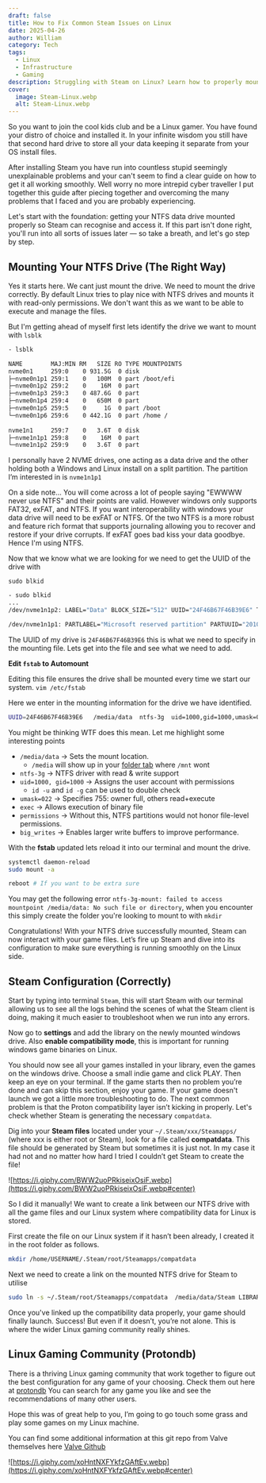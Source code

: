 ```yaml
---
draft: false
title: How to Fix Common Steam Issues on Linux
date: 2025-04-26
author: William
category: Tech
tags:
  - Linux
  - Infrastructure
  - Gaming
description: Struggling with Steam on Linux? Learn how to properly mount your NTFS drive, fix Proton issues, and start gaming smoothly with this step-by-step guide.
cover:
  image: Steam-Linux.webp
  alt: Steam-Linux.webp
---
```

So you want to join the cool kids club and be a Linux gamer. You have found your distro of choice and installed it. In your infinite wisdom you still have that second hard drive to store all your data keeping it separate from your OS install files.

After installing Steam you have run into countless stupid seemingly unexplainable problems and your can't seem to find a clear guide on how to get it all working smoothly. Well worry no more intrepid cyber traveller I put together this guide after piecing together and overcoming the many problems that I faced and you are probably experiencing.

Let's start with the foundation: getting your NTFS data drive mounted properly so Steam can recognise and access it. If this part isn't done right, you'll run into all sorts of issues later — so take a breath, and let's go step by step.

## **Mounting Your NTFS Drive (The Right Way)**

Yes it starts here. We cant just mount the drive. We need to mount the drive correctly. By default Linux tries to play nice with NTFS drives and mounts it with read-only permissions. We don't want this as we want to be able to execute and manage the files.

But I'm getting ahead of myself first lets identify the drive we want to mount with `lsblk`

```bash
- lsblk

NAME        MAJ:MIN RM   SIZE RO TYPE MOUNTPOINTS
nvme0n1     259:0    0 931.5G  0 disk  
├─nvme0n1p1 259:1    0   100M  0 part /boot/efi
├─nvme0n1p2 259:2    0    16M  0 part  
├─nvme0n1p3 259:3    0 487.6G  0 part  
├─nvme0n1p4 259:4    0   650M  0 part  
├─nvme0n1p5 259:5    0     1G  0 part /boot
└─nvme0n1p6 259:6    0 442.1G  0 part /home /
                                      
nvme1n1     259:7    0   3.6T  0 disk  
├─nvme1n1p1 259:8    0    16M  0 part  
└─nvme1n1p2 259:9    0   3.6T  0 part 
```

I personally have 2 NVME drives, one acting as a data drive and the other holding both a Windows and Linux install on a split partition. The partition I’m interested in is `nvme1n1p1`

On a side note... You will come across a lot of people saying "EWWWW never use NTFS" and their points are valid. However windows only supports FAT32, exFAT, and NTFS. If you want interoperability with windows your data drive will need to be exFAT or NTFS. Of the two NTFS is a more robust and feature rich format that supports journaling allowing you to recover and restore if your drive corrupts. If exFAT goes bad kiss your data goodbye. Hence I'm using NTFS.

Now that we know what we are looking for we need to get the UUID of the drive with

`sudo blkid`

```bash
- sudo blkid
...
/dev/nvme1n1p2: LABEL="Data" BLOCK_SIZE="512" UUID="24F46B67F46B39E6" TYPE="ntfs" PARTLABEL="Basic data partition" PARTUUID="5c46af3c-19d9-407c-af93-12781130ee1b"

/dev/nvme1n1p1: PARTLABEL="Microsoft reserved partition" PARTUUID="20100944-2a07-4603-b9b6-45cb5b6e0a8a"
```

The UUID of my drive is `24F46B67F46B39E6` this is what we need to specify in the mounting file. Lets get into the file and see what we need to add.

**Edit `fstab` to Automount**

Editing this file ensures the drive shall be mounted every time we start our system.
`vim /etc/fstab`

Here we enter in the mounting information for the drive we have identified.

```bash
UUID=24F46B67F46B39E6   /media/data  ntfs-3g  uid=1000,gid=1000,umask=022,windows_names,exec,permissions,big_writes 0 0
```

You might be thinking WTF does this mean. Let me highlight some interesting points

- `/media/data` → Sets the mount location.
    - `/media` will show up in your [folder tab](https://askubuntu.com/questions/22215/why-have-both-mnt-and-media) where `/mnt` wont
- `ntfs-3g` → NTFS driver with read & write support
- `uid=1000, gid=1000` → Assigns the user account with permissions
    - `id -u` and `id -g` can be used to double check
- `umask=022` → Specifies 755: owner full, others read+execute
- `exec` → Allows execution of binary file
- `permissions` → Without this, NTFS partitions would not honor file-level permissions.
- `big_writes` → Enables larger write buffers to improve performance.

With the **fstab** updated lets reload it into our terminal and mount the drive. 

```bash
systemctl daemon-reload
sudo mount -a

reboot # If you want to be extra sure
```

You may get the following error `ntfs-3g-mount: failed to access mountpoint /media/data: No such file or directory`, when you encounter this simply create the folder you're looking to mount to with `mkdir`

Congratulations! With your NTFS drive successfully mounted, Steam can now interact with your game files. Let’s fire up Steam and dive into its configuration to make sure everything is running smoothly on the Linux side.

## Steam Configuration (Correctly)

Start by typing into terminal `Steam`, this will start Steam with our terminal allowing us to see all the logs behind the scenes of what the Steam client is doing, making it much easier to troubleshoot when we run into any errors.

Now go to **settings** and add the library on the newly mounted windows drive. Also **enable compatibility mode**, this is important for running windows game binaries on Linux.

You should now see all your games installed in your library, even the games on the windows drive. Choose a small indie game and click PLAY. Then keep an eye on your terminal. If the game starts then no problem you’re done and can skip this section, enjoy your game. If your game doesn't launch we got a little more troubleshooting to do. The next common problem is that the Proton compatibility layer isn’t kicking in properly. Let's check whether Steam is generating the necessary `compatdata`.

Dig into your **Steam files** located under your `~/.Steam/xxx/Steamapps/` (where xxx is either root or Steam), look for a file called **compatdata**. This file should be generated by Steam but sometimes it is just not. In my case it had not and no matter how hard I tried I couldn’t get Steam to create the file!

![https://i.giphy.com/BWW2uoPRkiseixOsiF.webp](https://i.giphy.com/BWW2uoPRkiseixOsiF.webp#center)

So I did it manually! We want to create a link between our NTFS drive with all the game files and our Linux system where compatibility data for Linux is stored.

First create the file on our Linux system if it hasn’t been already, I created it in the root folder as follows.

```bash
mkdir /home/USERNAME/.Steam/root/Steamapps/compatdata
```

Next we need to create a link on the mounted NTFS drive for Steam to utilise

```bash
sudo ln -s ~/.Steam/root/Steamapps/compatdata  /media/data/Steam LIBRARY IN NTFS DISK/Steamapps/
```

Once you've linked up the compatibility data properly, your game should finally launch. Success! But even if it doesn’t, you’re not alone. This is where the wider Linux gaming community really shines.

## Linux Gaming Community (Protondb)

There is a thriving Linux gaming community that work together to figure out the best configuration for any game of your choosing. Check them out here at [protondb](https://www.protondb.com/) You can search for any game you like and see the recommendations of many other users.

Hope this was of great help to you, I’m going to go touch some grass and play some games on my Linux machine.

You can find some additional information at this git repo from Valve themselves here [Valve Github](https://github.com/ValveSoftware/Proton/wiki/Using-a-NTFS-disk-with-Linux-and-Windows)

![https://i.giphy.com/xoHntNXFYkfzGAftEv.webp](https://i.giphy.com/xoHntNXFYkfzGAftEv.webp#center)
